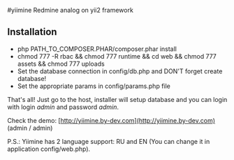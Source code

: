 #yiimine
Redmine analog on yii2 framework

## Installation

* php PATH_TO_COMPOSER.PHAR/composer.phar install
* chmod 777 -R rbac && chmod 777 runtime && cd web && chmod 777 assets && chmod 777 uploads
* Set the database connection in config/db.php and DON'T forget create database!
* Set the appropriate params in config/params.php file

That's all! Just go to the host, installer will setup database and you can login with login *admin* and password *admin*.

Check the demo: [http://yiimine.by-dev.com](http://yiimine.by-dev.com) (admin / admin)

P.S.: Yiimine has 2 language support: RU and EN (You can change it in application config/web.php).